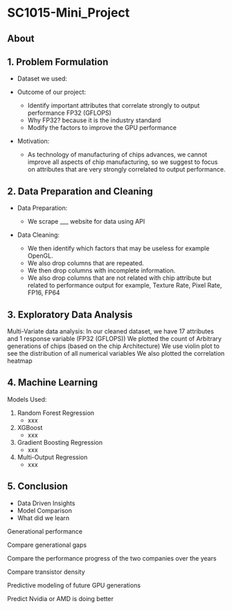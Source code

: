 # SC1015-Mini_Project

## About


## 1. Problem Formulation
- Dataset we used:
- Outcome of our project:
     - Identify important attributes that correlate strongly to output performance FP32 (GFLOPS)
     - Why FP32? because it is the industry standard
     - Modify the factors to improve the GPU performance
       
- Motivation:
     - As technology of manufacturing of chips advances, we cannot improve all aspects of chip manufacturing, so we suggest to focus on attributes that are very strongly correlated to output performance.

## 2. Data Preparation and Cleaning
- Data Preparation:
     - We scrape ___ website for data using API
 
- Data Cleaning:
     - We then identify which factors that may be useless for example OpenGL.
     - We also drop columns that are repeated.
     - We then drop columns with incomplete information.
     - We also drop columns that are not related with chip attribute but related to performance output for example, Texture Rate, Pixel Rate, FP16, FP64

## 3. Exploratory Data Analysis
Multi-Variate data analysis: 
In our cleaned dataset, we have 17 attributes and 1 response variable (FP32 (GFLOPS))
We plotted the count of Arbitrary generations of chips (based on the chip Architecture)
We use violin plot to see the distribution of all numerical variables
We also plotted the correlation heatmap




## 4. Machine Learning

Models Used:
1. Random Forest Regression
     - xxx
2. XGBoost
     - xxx
3. Gradient Boosting Regression
     - xxx
4. Multi-Output Regression
     - xxx



## 5. Conclusion 
-  Data Driven Insights
-  Model Comparison
-  What did we learn


Generational performance 

Compare generational gaps 

Compare the performance progress of the two companies over the years 

Compare transistor density 

Predictive modeling of future GPU generations 

Predict Nvidia or AMD is doing better 

